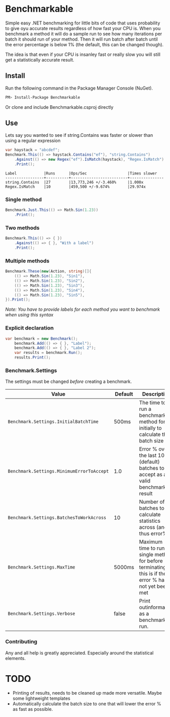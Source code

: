 Benchmarkable
===========

Simple easy .NET benchmarking for little bits of code that uses probability to give oyu accurate results regardless of how fast your CPU is. When you benchmark a method it will do a sample run to 
see how many iterations per batch it should run of your method. Then it will run batch after batch until the error percentage is below 1% (the default, this can be changed though). 

The idea is that even if your CPU is insanley fast or really slow you will still get a statistically accurate result. 

## Install
Run the following command in the Package Manager Console (NuGet).
```bash
PM> Install-Package Benchmarkable
```
Or clone and include Benchmarkable.csproj directly

## Use
Lets say you wanted to see if string.Contains was faster or slower than using a regular expression
```csharp
var haystack = "abcdef";
Benchmark.This(() => haystack.Contains("ef"), "string.Contains")
    .Against(() => new Regex("ef").IsMatch(haystack), "Regex.IsMatch")
    .Print();
```
```
Label            |Runs      |Ops/Sec                  |Times slower
-----------------+----------+-------------------------+---------------
string.Contains  |27        |13,773,246 +/-3.460%     |1.000x
Regex.IsMatch    |10        |459,500 +/-9.674%        |29.974x
```

### Single method
```csharp
Benchmark.Just.This(() => Math.Sin(1.23))
	.Print();
```

### Two methods
```csharp
Benchmark.This(() => { })
    .Against(() => { }, "With a label")
    .Print();
```

### Multiple methods
```csharp
Benchmark.These(new(Action, string)[]{
    (() => Math.Sin(1.23), "Sin1"),
    (() => Math.Sin(1.23), "Sin2"),
    (() => Math.Sin(1.23), "Sin3"),
    (() => Math.Sin(1.23), "Sin4"),
    (() => Math.Sin(1.23), "Sin5"),
}).Print();
```
_Note: You have to provide labels for each method you want to benchmark when using this syntax_

### Explicit declaration
```csharp
var benchmark = new Benchmark();
    benchmark.Add(() => { }, "Label");
    benchmark.Add(() => { }, "Label 2");
    var results = benchmark.Run();
    results.Print();
```

### Benchmark.Settings
The settings must be changed *before* creating a benchmark.

| Value                                     | Default | Description                                                                                             |
|-------------------------------------------|---------|---------------------------------------------------------------------------------------------------------|
| `Benchmark.Settings.InitialBatchTime`     | 500ms   | The time to run a benchmark method for initially to calculate the batch size                            |
| `Benchmark.Settings.MinimumErrorToAccept` | 1.0     | Error % over the last 10 (default) batches to accept as a valid benchmark result                        |
| `Benchmark.Settings.BatchesToWorkAcross`  | 10      | Number of batches to calculate statistics across (and thus error%)                                      |
| `Benchmark.Settings.MaxTime`             | 5000ms  | Maximum time to run a single method for before terminating, this is if the error % has not yet been met |
| `Benchmark.Settings.Verbose`              | false   | Print outinformation as a benchmark is run.                                                             |


### Contributing
Any and all help is greatly appreciated. Especially around the statistical elements.

# TODO
* Printing of results, needs to be cleaned up made more versatile. Maybe some lightweight templates
* Automatically calculate the batch size to one that will lower the error % as fast as possible.
